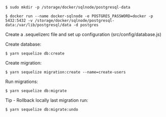     $ sudo mkdir -p /storage/docker/sqlnode/postgresql-data

    $ docker run --name docker-sqlnode -e POSTGRES_PASSWORD=docker -p 5432:5432 -v /storage/docker/sqlnode/postgresql-data:/var/lib/postgresql/data -d postgres

Create a .sequelizerc file and set up configuration (src/config/database.js)

Create database:

    $ yarn sequelize db:create

Create migration:

    $ yarn sequelize migration:create --name=create-users

Run migrations:

    $ yarn sequelize db:migrate

Tip - Rollback locally last migration run:

    $ yarn sequelize db:migrate:undo
